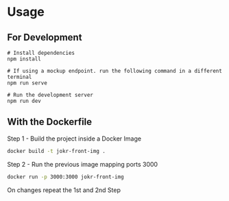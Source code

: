 # Usage
## For Development
```
# Install dependencies
npm install

# If using a mockup endpoint. run the following command in a different terminal
npm run serve

# Run the development server
npm run dev
```

## With the Dockerfile

Step 1 - Build the project inside a Docker Image

```bash
docker build -t jokr-front-img .
```

Step 2 - Run the previous image mapping ports 3000

```bash
docker run -p 3000:3000 jokr-front-img
```

On changes repeat the 1st and 2nd Step